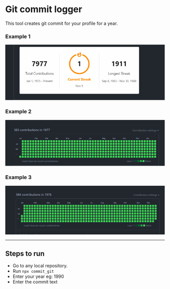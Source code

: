 # Git commit logger

This tool creates git commit for your profile for a year.

### Example 1

![img1](./img/3.png)

### Example 2

![img1](./img/2.png)

### Example 3

![img1](./img/1.png)

---

## Steps to run 

- Go to any local repository.
- Run ```npx commit_git```
- Enter your year eg: 1990
- Enter the commit text